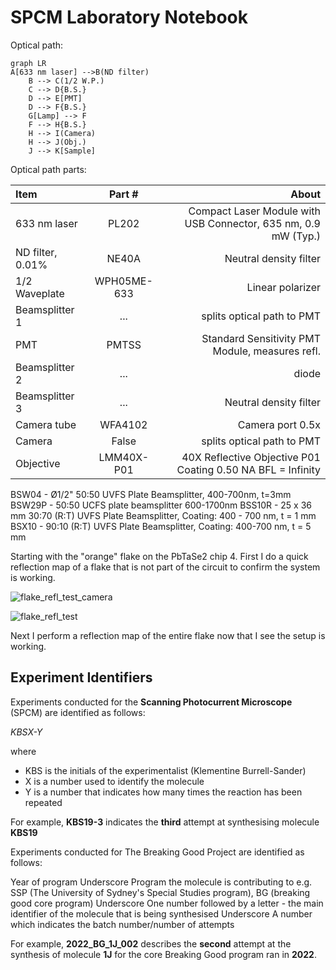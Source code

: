 # SPCM Laboratory Notebook

Optical path:

```mermaid
graph LR
A[633 nm laser] -->B(ND filter)
    B --> C(1/2 W.P.)
    C --> D{B.S.}
    D --> E[PMT]
    D --> F{B.S.}
    G[Lamp] --> F
    F --> H{B.S.}
    H --> I(Camera)
    H --> J(Obj.)
    J --> K[Sample]
```

Optical path parts:

| Item              | Part # | About |
| :---------------- | :------: | ----: |
| 633 nm laser      | PL202	| Compact Laser Module with USB Connector, 635 nm, 0.9 mW (Typ.)  |
| ND filter, 0.01\% |   NE40A   | Neutral density filter |
| 1/2 Waveplate    | WPH05ME-633 | Linear polarizer |
| Beamsplitter 1  | ...   | splits optical path to PMT |
| PMT |  PMTSS   | Standard Sensitivity PMT Module, measures refl. |
| Beamsplitter 2  |  ...   | diode |
| Beamsplitter 3  |  ...  | Neutral density filter |
| Camera tube    |  WFA4102   | Camera port 0.5x |
| Camera    |  False   | splits optical path to PMT |
| Objective |  LMM40X-P01   | 40X Reflective Objective P01 Coating 0.50 NA BFL = Infinity |

BSW04 - Ø1/2" 50:50 UVFS Plate Beamsplitter, 400-700nm, t=3mm
BSW29P - 50:50 UCFS plate beamsplitter 600-1700nm
BSS10R - 25 x 36 mm 30:70 (R:T) UVFS Plate Beamsplitter, Coating: 400 - 700 nm, t = 1 mm
BSX10 - 90:10 (R:T) UVFS Plate Beamsplitter, Coating: 400-700 nm, t = 5 mm


Starting with the "orange" flake on the PbTaSe2 chip 4. First I do a quick reflection map of a flake that is not part of the circuit to confirm the system is working.

![flake_refl_test_camera](https://github.com/morganblevins/scanning-photocurrent-microscope/assets/75329182/38e2ec4a-0a4a-44e4-83aa-66895ee68e83)

![flake_refl_test](https://github.com/morganblevins/scanning-photocurrent-microscope/assets/75329182/5d307bfe-04dc-4dbc-b712-e6bbfcc5f514)

Next I perform a reflection map of the entire flake now that I see the setup is working. 


## Experiment Identifiers

Experiments conducted for the **Scanning Photocurrent Microscope** (SPCM) are identified as follows:

_KBSX-Y_

where
- KBS is the initials of the experimentalist (Klementine Burrell-Sander)
- X is a number used to identify the molecule
- Y is a number that indicates how many times the reaction has been repeated

For example, **KBS19-3** indicates the **third** attempt at synthesising molecule **KBS19**


Experiments conducted for The Breaking Good Project are identified as follows:

Year of program
Underscore
Program the molecule is contributing to e.g. SSP (The University of Sydney's Special Studies program), BG (breaking good core program)
Underscore
One number followed by a letter - the main identifier of the molecule that is being synthesised
Underscore
A number which indicates the batch number/number of attempts

For example, **2022_BG_1J_002** describes the **second** attempt at the synthesis of molecule **1J** for the core Breaking Good program ran in **2022**.


